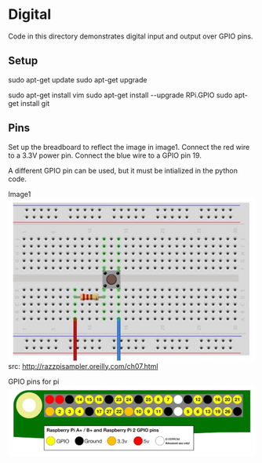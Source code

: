 # Digital

Code in this directory demonstrates digital input and output over GPIO pins.

## Setup

sudo apt-get update
sudo apt-get upgrade

sudo apt-get install vim
sudo apt-get install --upgrade RPi.GPIO
sudo apt-get install git

## Pins

Set up the breadboard to reflect the image in image1.
Connect the red wire to a 3.3V power pin.
Connect the blue wire to a GPIO pin 19.

A different GPIO pin can be used, but it must be intialized in the python code.

Image1
![pins](img/digital_button_wiring.jpg)
src: http://razzpisampler.oreilly.com/ch07.html


GPIO pins for pi
![image](img/GPIO_pi_pins.jpg)


